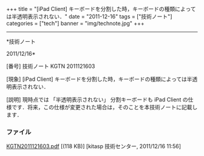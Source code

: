 ﻿+++
title = "[iPad Client] キーボードを分割した時，キーボードの種類によっては半透明表示されない．"
date = "2011-12-16"
tags = ["技術ノート"]
categories = ["tech"]
banner = "img/technote.jpg"
+++

-----------------------------------------------------------------------------------------------------------------------------

*技術ノート

2011/12/16*


[番号]
技術ノート KGTN 2011121603

[現象]
[iPad Client]
キーボードを分割した時，キーボードの種類によっては半透明表示されない．

[説明]
現時点では 「半透明表示されない」 分割キーボードも iPad Client
の仕様です．将来，この仕様が変更された場合は，そのことを本技術ノートに記載します．


### ファイル

 
 


[KGTN2011121603.pdf](http://techreport.kitasp.net/attachments/download/759/KGTN2011121603.pdf)
 [(118 KB)] [kitasp 技術センター, 2011/12/16
11:56]


 


 

